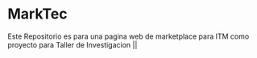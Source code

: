 # MarkTec

Este Repositorio es para una pagina web de marketplace para ITM como proyecto para Taller de Investigacion ||

